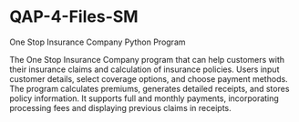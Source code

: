 # QAP-4-Files-SM
One Stop Insurance Company Python Program

The One Stop Insurance Company program that can help customers with their insurance claims and calculation of insurance policies. Users input customer details, select coverage options, and choose payment methods. The program calculates premiums, generates detailed receipts, and stores policy information. It supports full and monthly payments, incorporating processing fees and displaying previous claims in receipts.
